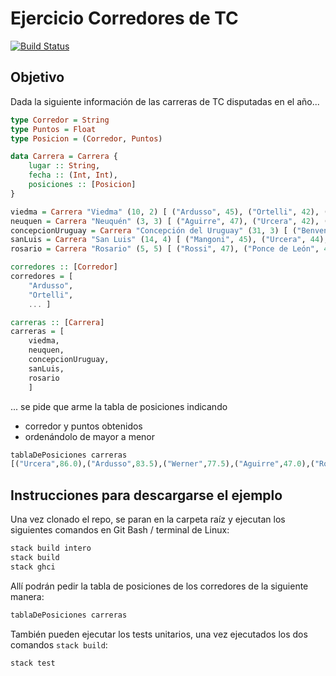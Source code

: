 # Ejercicio Corredores de TC

[![Build Status](https://travis-ci.org/pdep-utn/haskell-tc-autos.svg?branch=master)](https://travis-ci.org/pdep-utn/haskell-tc-autos)

## Objetivo

Dada la siguiente información de las carreras de TC disputadas en el año...

```haskell
type Corredor = String
type Puntos = Float
type Posicion = (Corredor, Puntos)

data Carrera = Carrera {
    lugar :: String,
    fecha :: (Int, Int),
    posiciones :: [Posicion]
}

viedma = Carrera "Viedma" (10, 2) [ ("Ardusso", 45), ("Ortelli", 42), ("Werner", 39) ]
neuquen = Carrera "Neuquén" (3, 3) [ ("Aguirre", 47), ("Urcera", 42), ("Werner", 38.5)]
concepcionUruguay = Carrera "Concepción del Uruguay" (31, 3) [ ("Benvenuti", 45), ("De Benedictis", 42), ("Ardusso", 38.5)]
sanLuis = Carrera "San Luis" (14, 4) [ ("Mangoni", 45), ("Urcera", 44), ("Mazzacane", 39)]
rosario = Carrera "Rosario" (5, 5) [ ("Rossi", 47), ("Ponce de León", 42), ("Ledesma", 38.5) ]

corredores :: [Corredor]
corredores = [
    "Ardusso",
    "Ortelli",
    ... ]

carreras :: [Carrera]
carreras = [
    viedma,
    neuquen,
    concepcionUruguay,
    sanLuis,
    rosario
    ]
```

... se pide que arme la tabla de posiciones indicando

- corredor y puntos obtenidos
- ordenándolo de mayor a menor

```haskell
tablaDePosiciones carreras
[("Urcera",86.0),("Ardusso",83.5),("Werner",77.5),("Aguirre",47.0),("Rossi",47.0),("Benvenuti",45.0),("Mangoni",45.0),("Ortelli",42.0),("De Benedictis",42.0),("Ponce de Le\243n",42.0),("Mazzacane",39.0),("Ledesma",38.5)]
```

## Instrucciones para descargarse el ejemplo

Una vez clonado el repo, se paran en la carpeta raíz y ejecutan los siguientes comandos en Git Bash / terminal de Linux:

```bash
stack build intero
stack build
stack ghci
```

Allí podrán pedir la tabla de posiciones de los corredores de la siguiente manera:

```hs
tablaDePosiciones carreras
```

También pueden ejecutar los tests unitarios, una vez ejecutados los dos comandos `stack build`:

```bash
stack test
```
